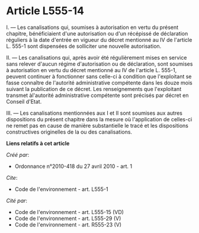 # Article L555-14

I. ― Les canalisations qui, soumises à autorisation en vertu du présent chapitre, bénéficiaient d'une autorisation ou d'un
récépissé de déclaration réguliers à la date d'entrée en vigueur du décret mentionné au IV de l'article L. 555-1 sont
dispensées de solliciter une nouvelle autorisation. 

II. ― Les canalisations qui, après avoir été régulièrement mises en service sans relever d'aucun régime d'autorisation ou de
déclaration, sont soumises à autorisation en vertu du décret mentionné au IV de l'article L. 555-1, peuvent continuer à
fonctionner sans celle-ci à condition que l'exploitant se fasse connaître de l'autorité administrative compétente dans les
douze mois suivant la publication de ce décret. Les renseignements que l'exploitant transmet àl'autorité administrative
compétente sont précisés par décret en Conseil d'Etat. 

III. ― Les canalisations mentionnées aux I et II sont soumises aux autres dispositions du présent chapitre dans la mesure où
l'application de celles-ci ne remet pas en cause de manière substantielle le tracé et les dispositions constructives
originelles de la ou des canalisations.

**Liens relatifs à cet article**

_Créé par_:

  - Ordonnance n°2010-418  du 27 avril 2010 - art. 1

_Cite_:

  - Code de l'environnement - art. L555-1

_Cité par_:

  - Code de l'environnement - art. L555-15 (VD)
  - Code de l'environnement - art. L555-29 (V)
  - Code de l'environnement - art. R555-23 (V)
